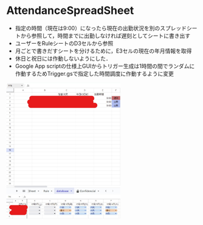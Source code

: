 # AttendanceSpreadSheet

- 指定の時間（現在は9:00）になったら現在の出勤状況を別のスプレッドシートから参照して，時間までに出勤しなければ遅刻としてシートに書き出す
- ユーザーをRuleシートのD3セルから参照
- 月ごとで書きだすシートを分けるために，E3セルの現在の年月情報を取得
- 休日と祝日には作動しないようにした．
- Google App scriptの仕様上GUIからトリガー生成は1時間の間でランダムに作動するためTrigger.gsで指定した時間調度に作動するように変更

 <img src="./image/参照シート.jpg" width="300px">
 <img src="./image/出力シート.jpg" width="300px">
